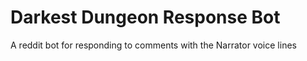 # Darkest Dungeon Response Bot

A reddit bot for responding to comments with the Narrator voice lines